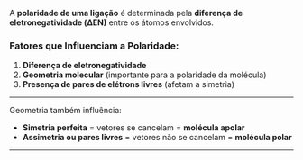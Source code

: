 
A **polaridade de uma ligação** é determinada pela **diferença de eletronegatividade (ΔEN)** entre os átomos envolvidos.

### **Fatores que Influenciam a Polaridade:**

1. **Diferença de eletronegatividade**
2. **Geometria molecular** (importante para a polaridade da molécula)
3. **Presença de pares de elétrons livres** (afetam a simetria)

---
Geometria também influência:

- **Simetria perfeita** = vetores se cancelam = **molécula apolar**
- **Assimetria ou pares livres** = vetores não se cancelam = **molécula polar**

---
